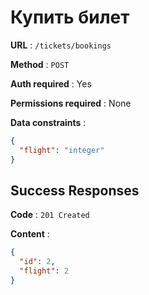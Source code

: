# Купить билет

**URL** : `/tickets/bookings`

**Method** : `POST`

**Auth required** : Yes

**Permissions required** : None

**Data constraints** : 
```json
{
  "flight": "integer"
}
```

## Success Responses

**Code** : `201 Created`

**Content** : 

```json
{
  "id": 2,
  "flight": 2
}
```